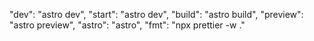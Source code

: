 "dev": "astro dev",
"start": "astro dev",
"build": "astro build",
"preview": "astro preview",
"astro": "astro",
"fmt": "npx prettier -w ."
